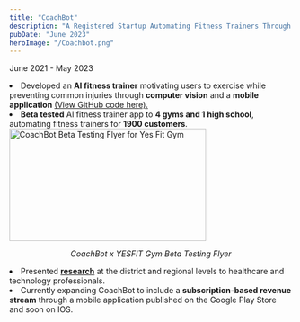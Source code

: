```yaml
---
title: "CoachBot"
description: "A Registered Startup Automating Fitness Trainers Through AI and Computer Vision."
pubDate: "June 2023"
heroImage: "/Coachbot.png"
---
```

June 2021 - May 2023

<li>Developed an <b>AI fitness trainer</b> motivating users to exercise while preventing common injuries through <b>computer vision</b> and a <b>mobile application</b> <a href = "https://github.com/Laksh-Nagpal/CoachBot_Prototype"> (View GitHub code here).</a><li

<li><b>Beta tested</b> AI fitness trainer app to <b>4 gyms and 1 high school</b>, automating fitness trainers for <b>1900 customers</b>.</li>

<img src="\CoachBot_Marketing.jpg" alt="CoachBot Beta Testing Flyer for Yes Fit Gym" width="350" height="200">

<p style="text-align:center"><i>CoachBot x YESFIT Gym Beta Testing Flyer</i></p>

<li>Presented <a href = "https://drive.google.com/file/d/1WCViB9W6ND12Omiq3U6nuAAfmG3kiLKr/view"><b>research</b></a> at the district and regional levels to healthcare and technology professionals.</li>

<li>Currently expanding CoachBot to include a <b>subscription-based revenue stream</b> through a mobile application published on the Google Play Store and soon on IOS.</li>